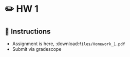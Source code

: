# ✏️ HW 1 

## 📜 Instructions
- Assignment is here, :download:`files/Homework_1.pdf`
- Submit via gradescope







